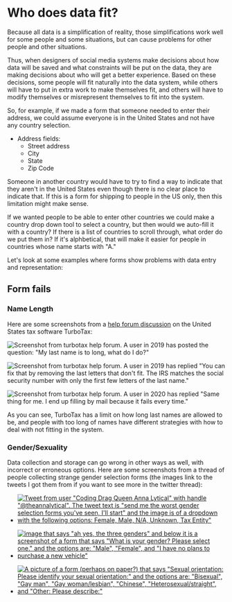 # Who does data fit?
Because all data is a simplification of reality, those simplifications work well for some people and some situations, but can cause problems for other people and other situations.

Thus, when designers of social media systems make decisions about how data will be saved and what constraints will be put on the data, they are making decisions about who will get a better experience. Based on these decisions, some people will fit naturally into the data system, while others will have to put in extra work to make themselves fit, and others will have to modify themselves or misrepresent themselves to fit into the system.

So, for example, if we made a form that someone needed to enter their address, we could assume everyone is in the United States and not have any country selection.
- Address fields:
  - Street address
  - City
  - State
  - Zip Code

Someone in another country would have to try to find a way to indicate that they aren't in the United States even though there is no clear place to indicate that. If this is a form for shipping to people in the US only, then this limitation might make sense.

If we wanted people to be able to enter other countries we could make a country drop down tool to select a country, but then would we auto-fill it with a country? If there is a list of countries to scroll through, what order do we put them in? If it's alphbetical, that will make it easier for people in countries whose name starts with "A."

Let's look at some examples where forms show problems with data entry and representation:

## Form fails

### Name Length
Here are some screenshots from a [help forum discussion](https://ttlc.intuit.com/community/taxes/discussion/my-last-name-is-to-long-what-do-i-do/00/655670) on the United States tax software TurboTax:

![Screenshot from turbotax help forum. A user in 2019 has posted the question: "My last name is to long, what do I do?"](tax_name1.png)

![Screenshot from turbotax help forum. A user in 2019 has replied "You can fix that by removing the last letters that don't fit. The IRS matches the social security number with only the first few letters of the last name."](tax_name2.png)

![Screenshot from turbotax help forum. A user in 2020 has replied "Same thing for me. I end up filling by mail because it fails every time."](tax_name3.png)

As you can see, TurboTax has a limit on how long last names are allowed to be, and people with too long of names have different strategies with how to deal with not fitting in the system.

### Gender/Sexuality
Data collection and storage can go wrong in other ways as well, with incorrect or erroneous options. Here are some screenshots from a thread of people collecting strange gender selection forms (the images link to the tweets I got them from if you want to see more in the twitter thread):

- [![Tweet from user "Coding Drag Queen Anna Lytical" with handle "@theannalytical". The tweet text is "send me the worst gender selection forms you've seen, I'll start" and the image is of a dropdown with the following options: Female, Male, N/A, Unknown, Tax Entity"](gender_select1.png)](https://twitter.com/theannalytical/status/1349392166716657664?s=20)

- [![image that says "ah yes, the three genders" and below it is a screenshot of a form that says "What is your gender? Please select one." and the options are: "Male", "Female", and "I have no plans to purchase a new vehicle"](gender_select2.png)](https://twitter.com/annabookwriter/status/1349410399574102016?s=20)

- [![A picture of a form (perhaps on paper?) that says "Sexual orientation: Please identify your sexual orientation:" and the options are: "Bisexual", "Gay man", "Gay woman/lesbian", "Chinese", "Heterosexual/straight", and "Other: Please describe:"](gender_select3.png)](https://twitter.com/324_B21/status/1349560223447408641?s=20)
